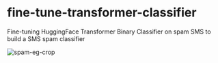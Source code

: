 # fine-tune-transformer-classifier

Fine-tuning HuggingFace Transformer Binary Classifier on spam SMS to build a SMS spam classifier

![spam-eg-crop](https://user-images.githubusercontent.com/29293526/213344457-147d7d4d-6cd8-4cdf-ae38-0c1d5ca4eb59.png)
